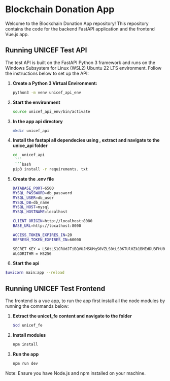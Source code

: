 # Blockchain Donation App

Welcome to the Blockchain Donation App repository! This repository contains the code for the backend FastAPI application and the frontend Vue.js app.

## Running UNICEF Test API

The test API is built on the FastAPI Python 3 framework and runs on the Windows Subsystem for Linux (WSL2) Ubuntu 22 LTS environment. Follow the instructions below to set up the API:

1. **Create a Python 3 Virtual Environment:**

   ```bash
   python3 -m venv unicef_api_env
   ```

2. **Start the environment**

   ```bash
   source unicef_api_env/bin/activate
   ```

3. **In the app api directory**

   ```bash
   mkdir unicef_api
   ```

4. **Install the fastapi all dependecies using , extract and navigate to the unice_api folder**

   ````bash
   cd  unicef_api
    ```
    ```bash
   pip3 install -r requirements. txt
   ````

5. **Create the .env file**

   ```bash
   DATABASE_PORT=6500
   MYSQL_PASSWORD=db_password
   MYSQL_USER=db_user
   MYSQL_DB=db_name
   MYSQL_HOST=mysql
   MYSQL_HOSTNAME=localhost
   ```

   ```bash
   CLIENT_ORIGIN=http://localhost:8080
   BASE_URL=http://localhost:8000
   ```

   ```bash
   ACCESS_TOKEN_EXPIRES_IN=20
   REFRESH_TOKEN_EXPIRES_IN=60000
   ```

   ```bash
   SECRET_KEY = LS0tLS1CRUdJTiBQVUJMSUMgS0VZLS0tLS0KTUlHZk1BMEdDU3FHU0liM0RRRUJBUVVBQTRHTkFEQ0JpUUtCZ1FESytmYXluRERVeWIwMWZXNkp2RURPM3VBZgp3bzJPMTdrRHppZERIOUNSdVZ6WVppK2NNSTFqYzZKYmxKdTBOWHk0N1NudlpJS2tOaW1ONzRyQ1RhUEpXWDR4CmZibmROZ2V3MGZYRC9aSUpBM2RENHVLem1pdnVMd0ZtcHZydGFxNVZyTjltcmRvQ3NUU1RiN1JBbWlsSkZVUWQKSWt3NTc5VDRzckJsdjBTL2p3SURBUUFCCi0tLS0tRU5EIFBVQkxJQyBLRVktLS0tLQ
   ALGORITHM = HS256
   ```

6. **Start the api**

```bash
$uvicorn main:app --reload
```

## Running UNICEF Test Frontend

The frontend is a vue app, to run the app first install all the node modules by running the commands below:

1. **Extract the unicef_fe content and navigate to the folder**

   ```bash
   $cd unicef_fe
   ```

2. **Install modules**

   ```bash
   npm install
   ```

3. **Run the app**
   ```bash
   npm run dev
   ```

Note: Ensure you have Node.js and npm installed on your machine.
